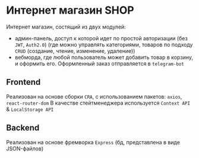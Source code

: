 # Интернет магазин SHOP
Интернет магазин, состящий из двух модулей: 
- админ-панель, доступ к которой идет по простой авторизации (без `JWT`, `Auth2.0`)
  (где можно управлять категориями, товаров по подходу `CRUD` (создание, чтение, изменение, удаление)) 
- вебморда, где любой пользователь может добавить товар в корзину, и оформить его. Оформленный заказ отправляется в `telegram-bot`

## Frontend
Реализован на основе сборки `CRA`, с использованием пакетов: `axios`, `react-router-dom`
В качестве стейтменеджера используется `Context API` & `LocalStorage API`

## Backend
Реализован на основе фремворка `Express` (бд, представлена в виде JSON-файлов)